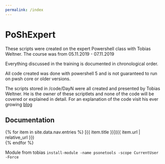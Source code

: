 ```yaml
---
permalink: /index
---
```

# PoShExpert
These scripts were created on the expert Powershell class with Tobias Weltner. 
The course was from 05.11.2019 - 07.11.2019 

Everything discussed in the training is documented in chronological order. 

All code created was done with powershell 5 and is not guaranteed to run on pwsh core or older versions. 

The scripts stored in /code/DayN were all created and presented by Tobias Weltner. 
He is the owner of these scriptlets and none of the code will be covered or explained in detail. 
For an explanation of the code visit his ever growing [blog](https://powershell.one/.)

## Documentation
{% for item in site.data.nav.entries %}
    [{{ item.title }}]({{ item.url | relative_url }})  
{% endfor %}

Module from tobias
```install-module -name psonetools -scope CurrentUser -Force``` 


